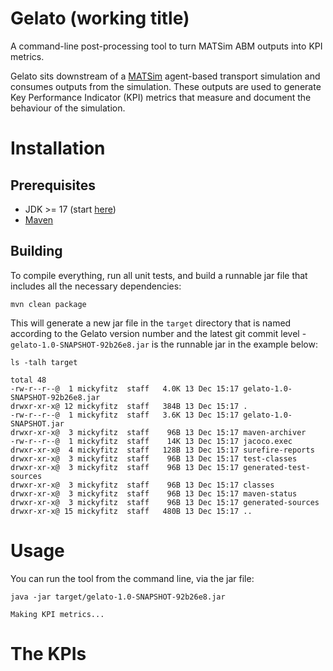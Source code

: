 # Gelato (working title)

A command-line post-processing tool to turn MATSim ABM outputs into KPI metrics.

Gelato sits downstream of a [MATSim](https://github.com/matsim-org/matsim-libs/tree/master#readme) agent-based
transport simulation and consumes outputs from the simulation. These outputs are used to generate Key Performance
Indicator (KPI) metrics that measure and document the behaviour of the simulation.

# Installation

## Prerequisites
- JDK >= 17 (start [here](https://www.oracle.com/java/technologies/downloads/))
- [Maven](https://maven.apache.org/)

## Building
To compile everything, run all unit tests, and build a runnable jar file that includes all
the necessary dependencies:

```shell
mvn clean package
```

This will generate a new jar file in the `target` directory that is named according to the Gelato
version number and the latest git commit level - `gelato-1.0-SNAPSHOT-92b26e8.jar` is the runnable
jar in the example below:

```shell
ls -talh target

total 48
-rw-r--r--@  1 mickyfitz  staff   4.0K 13 Dec 15:17 gelato-1.0-SNAPSHOT-92b26e8.jar
drwxr-xr-x@ 12 mickyfitz  staff   384B 13 Dec 15:17 .
-rw-r--r--@  1 mickyfitz  staff   3.6K 13 Dec 15:17 gelato-1.0-SNAPSHOT.jar
drwxr-xr-x@  3 mickyfitz  staff    96B 13 Dec 15:17 maven-archiver
-rw-r--r--@  1 mickyfitz  staff    14K 13 Dec 15:17 jacoco.exec
drwxr-xr-x@  4 mickyfitz  staff   128B 13 Dec 15:17 surefire-reports
drwxr-xr-x@  3 mickyfitz  staff    96B 13 Dec 15:17 test-classes
drwxr-xr-x@  3 mickyfitz  staff    96B 13 Dec 15:17 generated-test-sources
drwxr-xr-x@  3 mickyfitz  staff    96B 13 Dec 15:17 classes
drwxr-xr-x@  3 mickyfitz  staff    96B 13 Dec 15:17 maven-status
drwxr-xr-x@  3 mickyfitz  staff    96B 13 Dec 15:17 generated-sources
drwxr-xr-x@ 15 mickyfitz  staff   480B 13 Dec 15:17 ..
```


# Usage

You can run the tool from the command line, via the jar file:

```shell
java -jar target/gelato-1.0-SNAPSHOT-92b26e8.jar

Making KPI metrics...
```

# The KPIs
